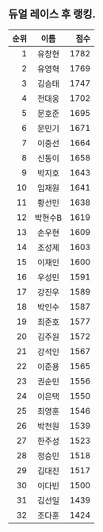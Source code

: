 ## 듀얼 레이스 후 랭킹.

| 순위 | 이름 | 점수 |
|---:|:---:|---:|
| 1 | 유창현 | 1782 |
| 2 | 유영혁 | 1769 |
| 3 | 김승태 | 1747 |
| 4 | 전대웅 | 1702 |
| 5 | 문호준 | 1695 |
| 6 | 문민기 | 1671 |
| 7 | 이중선 | 1664 |
| 8 | 신동이 | 1658 |
| 9 | 박지호 | 1643 |
| 10 | 임재원 | 1641 |
| 11 | 황선민 | 1638 |
| 12 | 박현수B | 1619 |
| 13 | 손우현 | 1609 |
| 14 | 조성제 | 1603 |
| 15 | 이재인 | 1600 |
| 16 | 우성민 | 1591 |
| 17 | 강진우 | 1589 |
| 18 | 박인수 | 1587 |
| 19 | 최준호 | 1577 |
| 20 | 김주원 | 1572 |
| 21 | 강석인 | 1567 |
| 22 | 이준용 | 1565 |
| 23 | 권순민 | 1556 |
| 24 | 이은택 | 1550 |
| 25 | 최영훈 | 1546 |
| 26 | 박천원 | 1539 |
| 27 | 한주성 | 1523 |
| 28 | 정승민 | 1518 |
| 29 | 김대진 | 1517 |
| 30 | 이다빈 | 1500 |
| 31 | 김선일 | 1439 |
| 32 | 조다훈 | 1424 |
